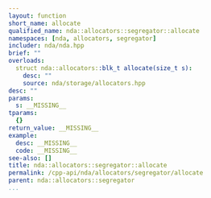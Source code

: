 ```yaml
---
layout: function
short_name: allocate
qualified_name: nda::allocators::segregator::allocate
namespaces: [nda, allocators, segregator]
includer: nda/nda.hpp
brief: ""
overloads:
  struct nda::allocators::blk_t allocate(size_t s):
    desc: ""
    source: nda/storage/allocators.hpp
desc: ""
params:
  s: __MISSING__
tparams:
  {}
return_value: __MISSING__
example:
  desc: __MISSING__
  code: __MISSING__
see-also: []
title: nda::allocators::segregator::allocate
permalink: /cpp-api/nda/allocators/segregator/allocate
parent: nda::allocators::segregator
...
```


